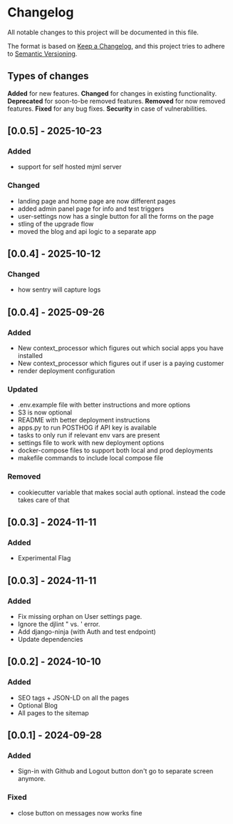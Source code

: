 # Changelog
All notable changes to this project will be documented in this file.

The format is based on [Keep a Changelog](https://keepachangelog.com/en/1.0.0/),
and this project tries to adhere to [Semantic Versioning](https://semver.org/spec/v2.0.0.html).

## Types of changes

**Added** for new features.
**Changed** for changes in existing functionality.
**Deprecated** for soon-to-be removed features.
**Removed** for now removed features.
**Fixed** for any bug fixes.
**Security** in case of vulnerabilities.

## [0.0.5] - 2025-10-23
### Added
- support for self hosted mjml server

### Changed
- landing page and home page are now different pages
- added admin panel page for info and test triggers
- user-settings now has a single button for all the forms on the page
- stling of the upgrade flow
- moved the blog and api logic to a separate app

## [0.0.4] - 2025-10-12
### Changed
- how sentry will capture logs

## [0.0.4] - 2025-09-26
### Added
- New context_processor which figures out which social apps you have installed
- New context_processor which figures out if user is a paying customer
- render deployment configuration

### Updated
- .env.example file with better instructions and more options
- S3 is now optional
- README with better deployment instructions
- apps.py to run POSTHOG if API key is available
- tasks to only run if relevant env vars are present
- settings file to work with new deployment options
- docker-compose files to support both local and prod deployments
- makefile commands to include local compose file

### Removed
- cookiecutter variable that makes social auth optional. instead the code takes care of that

## [0.0.3] - 2024-11-11
### Added
- Experimental Flag

## [0.0.3] - 2024-11-11
### Added
- Fix missing orphan on User settings page.
- Ignore the djlint " vs. ' error.
- Add django-ninja (with Auth and test endpoint)
- Update dependencies


## [0.0.2] - 2024-10-10
### Added
- SEO tags + JSON-LD on all the pages
- Optional Blog
- All pages to the sitemap

## [0.0.1] - 2024-09-28
### Added
- Sign-in with Github and Logout button don't go to separate screen anymore.

### Fixed
- close button on messages now works fine
